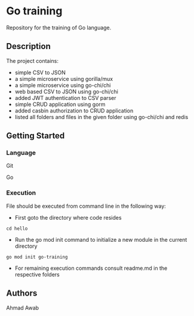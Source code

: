 # Go training 
Repository for the training of Go language.

## Description

The project contains:
- simple CSV to JSON
- a simple microservice using gorilla/mux
- a simple microservice using go-chi/chi
- web based CSV to JSON using go-chi/chi
- added JWT authentication to CSV parser
- simple CRUD application using gorm
- added casbin authorization to CRUD application
- listed all folders and files in the given folder using go-chi/chi and redis

## Getting Started

### Language

Git

Go

### Execution

File should be executed from command line in the following way:
- First goto the directory where code resides
```
cd hello
```

- Run the go mod init command to initialize a new module in the current directory
```
go mod init go-training 
```

- For remaining execution commands consult readme.md in the respective folders


## Authors

Ahmad Awab
